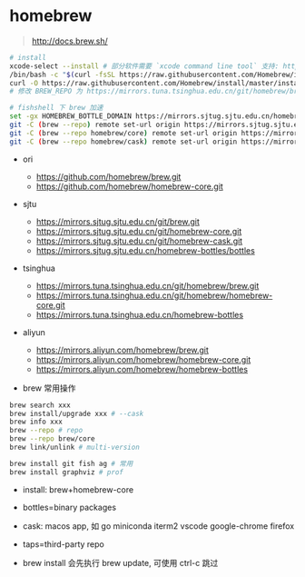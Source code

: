 # homebrew

> http://docs.brew.sh/

```sh
# install
xcode-select --install # 部分软件需要 `xcode command line tool` 支持: https://developer.apple.com/download/more
/bin/bash -c "$(curl -fsSL https://raw.githubusercontent.com/Homebrew/install/master/install.sh)"
curl -O https://raw.githubusercontent.com/Homebrew/install/master/install.sh
# 修改 BREW_REPO 为 https://mirrors.tuna.tsinghua.edu.cn/git/homebrew/brew.git 后执行 install.sh

# fishshell 下 brew 加速
set -gx HOMEBREW_BOTTLE_DOMAIN https://mirrors.sjtug.sjtu.edu.cn/homebrew-bottles/bottles
git -C (brew --repo) remote set-url origin https://mirrors.sjtug.sjtu.edu.cn/git/brew.git
git -C (brew --repo homebrew/core) remote set-url origin https://mirrors.sjtug.sjtu.edu.cn/git/homebrew-core.git
git -C (brew --repo homebrew/cask) remote set-url origin https://mirrors.sjtug.sjtu.edu.cn/git/homebrew-cask.git
```

- ori
  - https://github.com/homebrew/brew.git
  - https://github.com/homebrew/homebrew-core.git
- sjtu
  - https://mirrors.sjtug.sjtu.edu.cn/git/brew.git
  - https://mirrors.sjtug.sjtu.edu.cn/git/homebrew-core.git
  - https://mirrors.sjtug.sjtu.edu.cn/git/homebrew-cask.git
  - https://mirrors.sjtug.sjtu.edu.cn/homebrew-bottles/bottles
- tsinghua
  - https://mirrors.tuna.tsinghua.edu.cn/git/homebrew/brew.git
  - https://mirrors.tuna.tsinghua.edu.cn/git/homebrew/homebrew-core.git
  - https://mirrors.tuna.tsinghua.edu.cn/homebrew-bottles
- aliyun
  - https://mirrors.aliyun.com/homebrew/brew.git
  - https://mirrors.aliyun.com/homebrew/homebrew-core.git
  - https://mirrors.aliyun.com/homebrew/homebrew-bottles

- brew 常用操作

```sh
brew search xxx
brew install/upgrade xxx # --cask
brew info xxx
brew --repo # repo
brew --repo brew/core
brew link/unlink # multi-version

brew install git fish ag # 常用
brew install graphviz # prof
```

- install: brew+homebrew-core
- bottles=binary packages
- cask: macos app, 如 go miniconda iterm2 vscode google-chrome firefox
- taps=third-party repo

- brew install 会先执行 brew update, 可使用 ctrl-c 跳过
